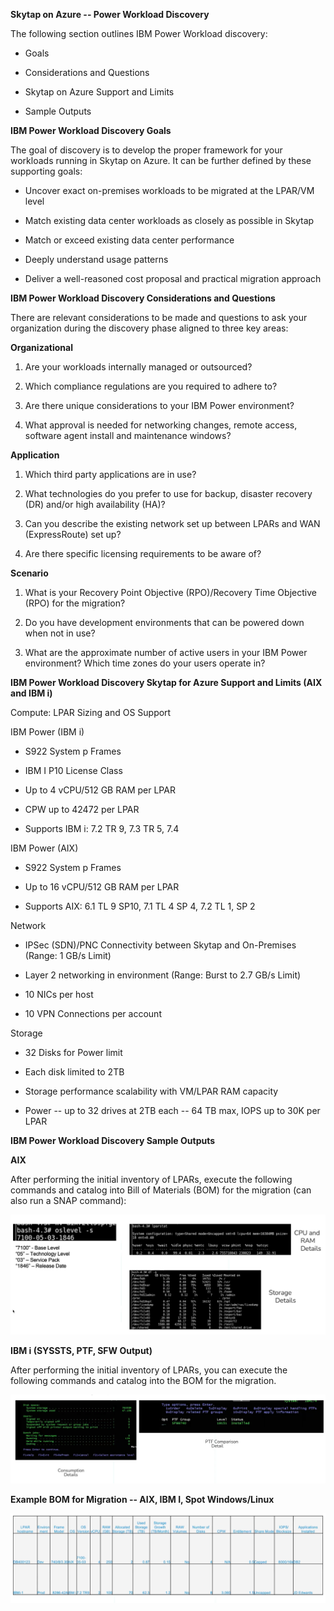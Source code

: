 **Skytap on Azure -- Power Workload Discovery**

The following section outlines IBM Power Workload discovery:

-   Goals

-   Considerations and Questions

-   Skytap on Azure Support and Limits

-   Sample Outputs

**IBM Power Workload Discovery Goals**

The goal of discovery is to develop the proper framework for your
workloads running in Skytap on Azure. It can be further defined by these
supporting goals:

-   Uncover exact on-premises workloads to be migrated at the LPAR/VM
    level

-   Match existing data center workloads as closely as possible in
    Skytap

-   Match or exceed existing data center performance

-   Deeply understand usage patterns

-   Deliver a well-reasoned cost proposal and practical migration
    approach

**IBM Power Workload Discovery Considerations and Questions**

There are relevant considerations to be made and questions to ask your
organization during the discovery phase aligned to three key areas:

**Organizational**

1.  Are your workloads internally managed or outsourced?

2.  Which compliance regulations are you required to adhere to?

3.  Are there unique considerations to your IBM Power environment?

4.  What approval is needed for networking changes, remote access,
    software agent install and maintenance windows?

**Application**

1.  Which third party applications are in use?

2.  What technologies do you prefer to use for backup, disaster recovery
    (DR) and/or high availability (HA)?

3.  Can you describe the existing network set up between LPARs and WAN
    (ExpressRoute) set up?

4.  Are there specific licensing requirements to be aware of?

**Scenario**

1.  What is your Recovery Point Objective (RPO)/Recovery Time Objective
    (RPO) for the migration?

2.  Do you have development environments that can be powered down when
    not in use?

3.  What are the approximate number of active users in your IBM Power
    environment? Which time zones do your users operate in?

**IBM Power Workload Discovery Skytap for Azure Support and Limits (AIX
and IBM i)**

Compute: LPAR Sizing and OS Support

IBM Power (IBM i)

-   S922 System p Frames

-   IBM I P10 License Class

-   Up to 4 vCPU/512 GB RAM per LPAR

-   CPW up to 42472 per LPAR

-   Supports IBM i: 7.2 TR 9, 7.3 TR 5, 7.4

IBM Power (AIX)

-   S922 System p Frames

-   Up to 16 vCPU/512 GB RAM per LPAR

-   Supports AIX: 6.1 TL 9 SP10, 7.1 TL 4 SP 4, 7.2 TL 1, SP 2

Network

-   IPSec (SDN)/PNC Connectivity between Skytap and On-Premises (Range:
    1 GB/s Limit)

-   Layer 2 networking in environment (Range: Burst to 2.7 GB/s Limit)

-   10 NICs per host

-   10 VPN Connections per account

Storage

-   32 Disks for Power limit

-   Each disk limited to 2TB

-   Storage performance scalability with VM/LPAR RAM capacity

-   Power -- up to 32 drives at 2TB each -- 64 TB max, IOPS up to 30K
    per LPAR

**IBM Power Workload Discovery Sample Outputs**

**AIX**

After performing the initial inventory of LPARs, execute the following
commands and catalog into Bill of Materials (BOM) for the migration (can
also run a SNAP command):

<img src=".\discoveryworkloadsmedia\image1.png">

**IBM i (SYSSTS, PTF, SFW Output)**

After performing the initial inventory of LPARs, you can execute the
following commands and catalog into the BOM for the migration.

<img src=".\discoveryworkloadsmedia\image2.png">

**Example BOM for Migration -- AIX, IBM I, Spot Windows/Linux**

<img src=".\discoveryworkloadsmedia\image3.png">
